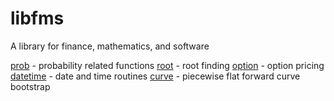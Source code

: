 # libfms
A library for finance, mathematics, and software

[prob](prob/README.md) - probability related functions
[root](root/README.md) - root finding
[option](option/README.md) - option pricing
[datetime](datetime/README.md) - date and time routines
[curve](curve/README.md) - piecewise flat forward curve bootstrap